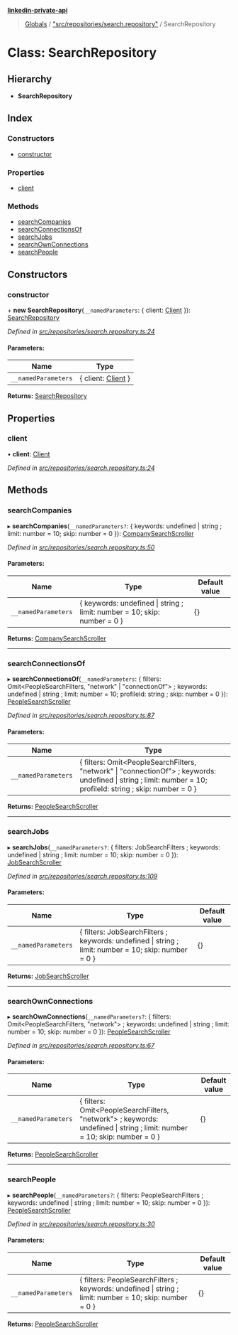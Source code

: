 **[linkedin-private-api](../README.md)**

> [Globals](../globals.md) / ["src/repositories/search.repository"](../modules/_src_repositories_search_repository_.md) / SearchRepository

# Class: SearchRepository

## Hierarchy

* **SearchRepository**

## Index

### Constructors

* [constructor](_src_repositories_search_repository_.searchrepository.md#constructor)

### Properties

* [client](_src_repositories_search_repository_.searchrepository.md#client)

### Methods

* [searchCompanies](_src_repositories_search_repository_.searchrepository.md#searchcompanies)
* [searchConnectionsOf](_src_repositories_search_repository_.searchrepository.md#searchconnectionsof)
* [searchJobs](_src_repositories_search_repository_.searchrepository.md#searchjobs)
* [searchOwnConnections](_src_repositories_search_repository_.searchrepository.md#searchownconnections)
* [searchPeople](_src_repositories_search_repository_.searchrepository.md#searchpeople)

## Constructors

### constructor

\+ **new SearchRepository**(`__namedParameters`: { client: [Client](_src_core_client_.client.md)  }): [SearchRepository](_src_repositories_search_repository_.searchrepository.md)

*Defined in [src/repositories/search.repository.ts:24](https://github.com/cosiall/linkedin-private-api/blob/bab5f17/src/repositories/search.repository.ts#L24)*

#### Parameters:

Name | Type |
------ | ------ |
`__namedParameters` | { client: [Client](_src_core_client_.client.md)  } |

**Returns:** [SearchRepository](_src_repositories_search_repository_.searchrepository.md)

## Properties

### client

•  **client**: [Client](_src_core_client_.client.md)

*Defined in [src/repositories/search.repository.ts:24](https://github.com/cosiall/linkedin-private-api/blob/bab5f17/src/repositories/search.repository.ts#L24)*

## Methods

### searchCompanies

▸ **searchCompanies**(`__namedParameters?`: { keywords: undefined \| string ; limit: number = 10; skip: number = 0 }): [CompanySearchScroller](_src_scrollers_company_search_scroller_.companysearchscroller.md)

*Defined in [src/repositories/search.repository.ts:50](https://github.com/cosiall/linkedin-private-api/blob/bab5f17/src/repositories/search.repository.ts#L50)*

#### Parameters:

Name | Type | Default value |
------ | ------ | ------ |
`__namedParameters` | { keywords: undefined \| string ; limit: number = 10; skip: number = 0 } | {} |

**Returns:** [CompanySearchScroller](_src_scrollers_company_search_scroller_.companysearchscroller.md)

___

### searchConnectionsOf

▸ **searchConnectionsOf**(`__namedParameters`: { filters: Omit<PeopleSearchFilters, \"network\" \| \"connectionOf\"\> ; keywords: undefined \| string ; limit: number = 10; profileId: string ; skip: number = 0 }): [PeopleSearchScroller](_src_scrollers_people_search_scroller_.peoplesearchscroller.md)

*Defined in [src/repositories/search.repository.ts:87](https://github.com/cosiall/linkedin-private-api/blob/bab5f17/src/repositories/search.repository.ts#L87)*

#### Parameters:

Name | Type |
------ | ------ |
`__namedParameters` | { filters: Omit<PeopleSearchFilters, \"network\" \| \"connectionOf\"\> ; keywords: undefined \| string ; limit: number = 10; profileId: string ; skip: number = 0 } |

**Returns:** [PeopleSearchScroller](_src_scrollers_people_search_scroller_.peoplesearchscroller.md)

___

### searchJobs

▸ **searchJobs**(`__namedParameters?`: { filters: JobSearchFilters ; keywords: undefined \| string ; limit: number = 10; skip: number = 0 }): [JobSearchScroller](_src_scrollers_job_search_scroller_.jobsearchscroller.md)

*Defined in [src/repositories/search.repository.ts:109](https://github.com/cosiall/linkedin-private-api/blob/bab5f17/src/repositories/search.repository.ts#L109)*

#### Parameters:

Name | Type | Default value |
------ | ------ | ------ |
`__namedParameters` | { filters: JobSearchFilters ; keywords: undefined \| string ; limit: number = 10; skip: number = 0 } | {} |

**Returns:** [JobSearchScroller](_src_scrollers_job_search_scroller_.jobsearchscroller.md)

___

### searchOwnConnections

▸ **searchOwnConnections**(`__namedParameters?`: { filters: Omit<PeopleSearchFilters, \"network\"\> ; keywords: undefined \| string ; limit: number = 10; skip: number = 0 }): [PeopleSearchScroller](_src_scrollers_people_search_scroller_.peoplesearchscroller.md)

*Defined in [src/repositories/search.repository.ts:67](https://github.com/cosiall/linkedin-private-api/blob/bab5f17/src/repositories/search.repository.ts#L67)*

#### Parameters:

Name | Type | Default value |
------ | ------ | ------ |
`__namedParameters` | { filters: Omit<PeopleSearchFilters, \"network\"\> ; keywords: undefined \| string ; limit: number = 10; skip: number = 0 } | {} |

**Returns:** [PeopleSearchScroller](_src_scrollers_people_search_scroller_.peoplesearchscroller.md)

___

### searchPeople

▸ **searchPeople**(`__namedParameters?`: { filters: PeopleSearchFilters ; keywords: undefined \| string ; limit: number = 10; skip: number = 0 }): [PeopleSearchScroller](_src_scrollers_people_search_scroller_.peoplesearchscroller.md)

*Defined in [src/repositories/search.repository.ts:30](https://github.com/cosiall/linkedin-private-api/blob/bab5f17/src/repositories/search.repository.ts#L30)*

#### Parameters:

Name | Type | Default value |
------ | ------ | ------ |
`__namedParameters` | { filters: PeopleSearchFilters ; keywords: undefined \| string ; limit: number = 10; skip: number = 0 } | {} |

**Returns:** [PeopleSearchScroller](_src_scrollers_people_search_scroller_.peoplesearchscroller.md)
